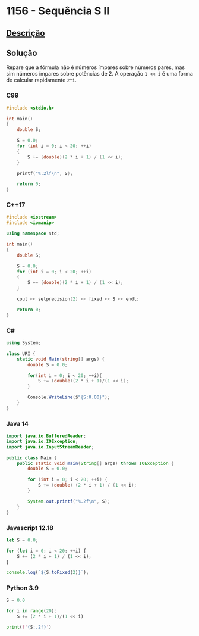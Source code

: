 # 1156 - Sequência S II

## [Descrição](https://www.beecrowd.com.br/judge/pt/problems/view/1156)

## Solução

Repare que a fórmula não é números ímpares sobre números pares, mas sim números ímpares sobre potências de 2. A operação `1 << i` é uma forma de calcular rapidamente `2^i`.

### C99

```c
#include <stdio.h>

int main()
{
    double S;

    S = 0.0;
    for (int i = 0; i < 20; ++i)
    {
        S += (double)(2 * i + 1) / (1 << i);
    }

    printf("%.2lf\n", S);

    return 0;
}
```

### C++17

```cpp
#include <iostream>
#include <iomanip>

using namespace std;

int main()
{
    double S;

    S = 0.0;
    for (int i = 0; i < 20; ++i)
    {
        S += (double)(2 * i + 1) / (1 << i);
    }

    cout << setprecision(2) << fixed << S << endl;

    return 0;
}
```

### C#

```cs
using System;

class URI {
    static void Main(string[] args) {
        double S = 0.0;

        for(int i = 0; i < 20; ++i){
            S += (double)(2 * i + 1)/(1 << i);
        }

        Console.WriteLine($"{S:0.00}");
    }
}
```

### Java 14

```java
import java.io.BufferedReader;
import java.io.IOException;
import java.io.InputStreamReader;

public class Main {
    public static void main(String[] args) throws IOException {
        double S = 0.0;

        for (int i = 0; i < 20; ++i) {
            S += (double) (2 * i + 1) / (1 << i);
        }

        System.out.printf("%.2f\n", S);
    }
}
```

### Javascript 12.18

```js
let S = 0.0;

for (let i = 0; i < 20; ++i) {
    S += (2 * i + 1) / (1 << i);
}

console.log(`${S.toFixed(2)}`);
```

### Python 3.9

```py
S = 0.0

for i in range(20):
    S += (2 * i + 1)/(1 << i)

print(f'{S:.2f}')
```